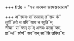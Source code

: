 +++
title = "१२ अरमयः सरपसस्तराय"

+++
अ᳓रमयः स᳓रपसस् त᳓राय कं᳓  
तुर्वी᳓तये च वयि᳓याय च स्रुति᳓म्  
नीचा᳓ स᳓न्तम् उ᳓द् अनयः परावृ᳓जम्  
प्रा᳓न्धं᳓ श्रोणं᳓ श्रव᳓यन् सा᳓सि उक्थि᳓यः